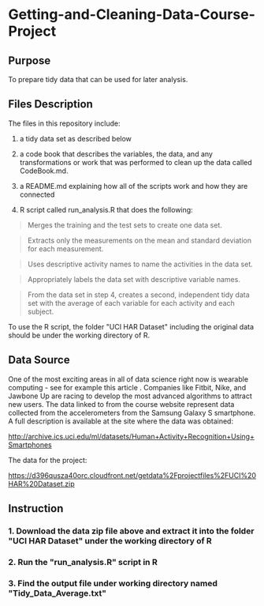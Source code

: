 # Getting-and-Cleaning-Data-Course-Project

## Purpose
To prepare tidy data that can be used for later analysis. 

## Files Description
The files in this repository include: 

1) a tidy data set as described below

2) a code book that describes the variables, the data, and any transformations or work that was performed to clean up the data called CodeBook.md. 

3) a README.md explaining how all of the scripts work and how they are connected

4) R script called run_analysis.R that does the following:

  >  Merges the training and the test sets to create one data set.

  >  Extracts only the measurements on the mean and standard deviation for each measurement.

  >  Uses descriptive activity names to name the activities in the data set.

  >  Appropriately labels the data set with descriptive variable names.

  >  From the data set in step 4, creates a second, independent tidy data set with the average of each variable for each activity and each subject.

To use the R script, the folder "UCI HAR Dataset" including the original data should be under the working directory of R.

## Data Source

One of the most exciting areas in all of data science right now is wearable computing - see for example this article . Companies like Fitbit, Nike, and Jawbone Up are racing to develop the most advanced algorithms to attract new users. The data linked to from the course website represent data collected from the accelerometers from the Samsung Galaxy S smartphone. A full description is available at the site where the data was obtained:

http://archive.ics.uci.edu/ml/datasets/Human+Activity+Recognition+Using+Smartphones

The data for the project:

https://d396qusza40orc.cloudfront.net/getdata%2Fprojectfiles%2FUCI%20HAR%20Dataset.zip

## Instruction

### 1. Download the data zip file above and extract it into the folder "UCI HAR Dataset" under the working directory of R

### 2. Run the "run_analysis.R" script in R

### 3. Find the output file under working directory named "Tidy_Data_Average.txt"
